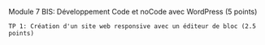 Module 7 BIS: Développement Code et noCode avec WordPress (5 points)

    TP 1: Création d'un site web responsive avec un éditeur de bloc (2.5 points)

